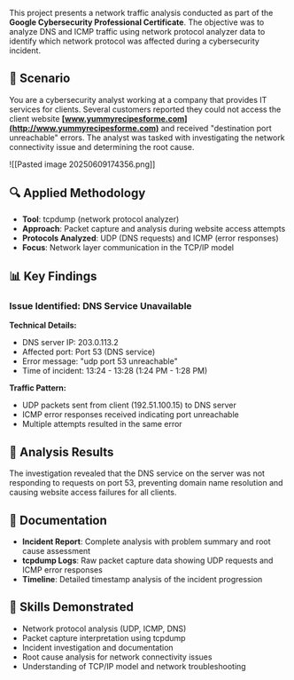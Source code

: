 This project presents a network traffic analysis conducted as part of the **Google Cybersecurity Professional Certificate**. The objective was to analyze DNS and ICMP traffic using network protocol analyzer data to identify which network protocol was affected during a cybersecurity incident.

## 🎯 Scenario

You are a cybersecurity analyst working at a company that provides IT services for clients. Several customers reported they could not access the client website **[www.yummyrecipesforme.com](http://www.yummyrecipesforme.com)** and received "destination port unreachable" errors. The analyst was tasked with investigating the network connectivity issue and determining the root cause.

![[Pasted image 20250609174356.png]]

## 🔍 Applied Methodology

- **Tool**: tcpdump (network protocol analyzer)
- **Approach**: Packet capture and analysis during website access attempts
- **Protocols Analyzed**: UDP (DNS requests) and ICMP (error responses)
- **Focus**: Network layer communication in the TCP/IP model

## 📊 Key Findings

### **Issue Identified: DNS Service Unavailable**

**Technical Details:**

- DNS server IP: 203.0.113.2
- Affected port: Port 53 (DNS service)
- Error message: "udp port 53 unreachable"
- Time of incident: 13:24 - 13:28 (1:24 PM - 1:28 PM)

**Traffic Pattern:**

- UDP packets sent from client (192.51.100.15) to DNS server
- ICMP error responses received indicating port unreachable
- Multiple attempts resulted in the same error

## 🎯 Analysis Results

The investigation revealed that the DNS service on the server was not responding to requests on port 53, preventing domain name resolution and causing website access failures for all clients.

## 📁 Documentation

- **Incident Report**: Complete analysis with problem summary and root cause assessment
- **tcpdump Logs**: Raw packet capture data showing UDP requests and ICMP error responses
- **Timeline**: Detailed timestamp analysis of the incident progression

## 💼 Skills Demonstrated

- Network protocol analysis (UDP, ICMP, DNS)
- Packet capture interpretation using tcpdump
- Incident investigation and documentation
- Root cause analysis for network connectivity issues
- Understanding of TCP/IP model and network troubleshooting